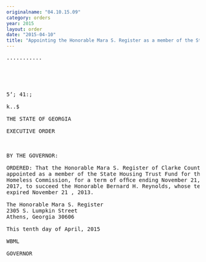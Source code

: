 ```yaml
---
originalname: "04.10.15.09"
category: orders
year: 2015
layout: order
date: "2015-04-10"
title: "Appointing the Honorable Mara S. Register as a member of the State Housing Trust Fund for the Homeless Commission"
---
```

<pre>
...........

    

 

5‘; 41:;

k..$

THE STATE OF GEORGIA

EXECUTIVE ORDER

 

BY THE GOVERNOR:

ORDERED: That the Honorable Mara S. Register of Clarke County, Georgia, is
appointed as a member of the State Housing Trust Fund for the
Homeless Commission, for a term of ofﬁce ending November 21,
2017, to succeed the Honorable Bernard H. Reynolds, whose term
expired November 21 , 2013.

The Honorable Mara S. Register
2305 S. Lumpkin Street
Athens, Georgia 30606

This tenth day of April, 2015

WBML

GOVERNOR

 

 

</pre>
